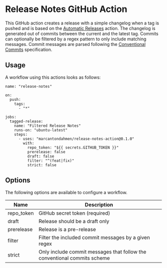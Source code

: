 # Release Notes GitHub Action

This GitHub action creates a release with a simple changelog when a tag is pushed and is based on the [Automatic Releases](https://github.com/marvinpinto/action-automatic-releases) action. The changelog is generated out of commits between the current and the latest tag. Commits can optionally be filtered by a regex pattern to only include matching messages. Commit messages are parsed following the [Conventional Commits](https://www.conventionalcommits.org/en/v1.0.0/) specification.

## Usage 

A workflow using this actions looks as follows:

    name: "release-notes"

    on:
      push:
        tags:
          - "*"
    
    jobs:
      tagged-release:
        name: "Filtered Release Notes"
        runs-on: "ubuntu-latest"
        steps:
          - uses: "marcantondahmen/release-notes-action@0.1.0"
            with:
              repo_token: "${{ secrets.GITHUB_TOKEN }}"
              prerelease: false
              draft: false
              filter: "^(feat|fix)"
              strict: false

## Options

The following options are available to configure a workflow.

| Name | Description |
| --- | --- |
| repo_token | GitHub secret token (required) |
| draft | Release should be a draft only |
| prerelease | Release is a pre-release |
| filter | Filter the included commit messages by a given regex |
| strict | Only include commit messages that follow the conventional commits scheme |
